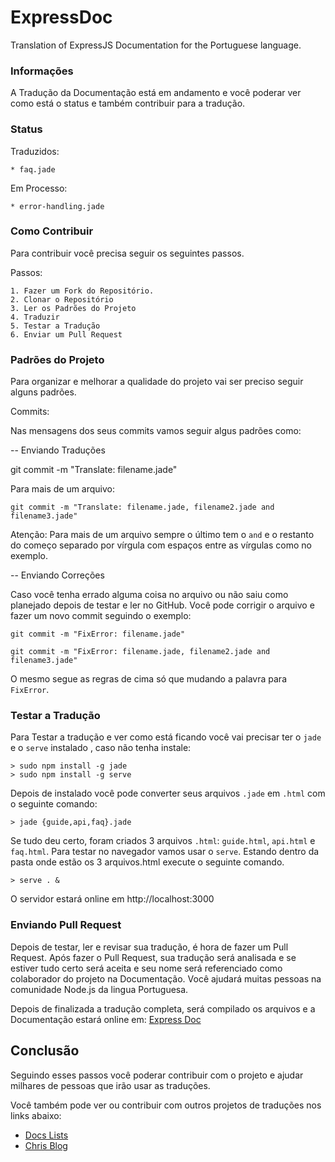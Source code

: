 ExpressDoc
=======

Translation of ExpressJS Documentation for the Portuguese language.

### Informações

A Tradução da Documentação está em andamento e você poderar ver como está o status e também contribuir para a tradução.

### Status

Traduzidos:

    * faq.jade

Em Processo:

    * error-handling.jade

### Como Contribuir

Para contribuir você precisa seguir os seguintes passos.

Passos:

    1. Fazer um Fork do Repositório.
    2. Clonar o Repositório
    3. Ler os Padrões do Projeto
    4. Traduzir
    5. Testar a Tradução
    6. Enviar um Pull Request

### Padrões do Projeto

Para organizar e melhorar a qualidade do projeto vai ser preciso seguir alguns padrões.

Commits:

Nas mensagens dos seus commits vamos seguir algus padrões como:

-- Enviando Traduções

  git commit -m "Translate: filename.jade"

Para mais de um arquivo:

    git commit -m "Translate: filename.jade, filename2.jade and filename3.jade"

Atenção: Para mais de um arquivo sempre o último tem o `and` e o restanto do começo separado por vírgula com espaços entre as vírgulas como no exemplo.

-- Enviando Correções

Caso você tenha errado alguma coisa no arquivo ou não saiu como planejado depois de testar e ler no GitHub. Você pode corrigir o arquivo e fazer um novo commit seguindo o exemplo:

    git commit -m "FixError: filename.jade"

    git commit -m "FixError: filename.jade, filename2.jade and filename3.jade"

O mesmo segue as regras de cima só que mudando a palavra para `FixError`.

### Testar a Tradução

Para Testar a tradução e ver como está ficando você vai precisar ter o `jade` e o `serve` instalado , caso não tenha instale:

    > sudo npm install -g jade
    > sudo npm install -g serve

Depois de instalado você pode converter seus arquivos `.jade` em `.html` com o seguinte comando:

    > jade {guide,api,faq}.jade

Se tudo deu certo, foram criados 3 arquivos `.html`: `guide.html`, `api.html` e `faq.html`.
Para testar no navegador vamos usar o `serve`.
Estando dentro da pasta onde estão os 3 arquivos.html execute o seguinte comando.

    > serve . &

O servidor estará online em http://localhost:3000


### Enviando Pull Request

Depois de testar, ler e revisar sua tradução, é hora de fazer um Pull Request. Após fazer o Pull Request, sua tradução será analisada e se estiver tudo certo será aceita e seu nome será referenciado como colaborador do projeto na Documentação. Você ajudará muitas pessoas na comunidade Node.js da lingua Portuguesa.

Depois de finalizada a tradução completa, será compilado os arquivos e a Documentação estará online em: [Express Doc](http://chrisenytc.github.io/docs/expressjs)


## Conclusão

Seguindo esses passos você poderar contribuir com o projeto e ajudar milhares de pessoas que irão usar as traduções.

Você também pode ver ou contribuir com outros projetos de traduções nos links abaixo:

* [Docs Lists](http://chrisenytc.github.io/docs/)
* [Chris Blog](http://chris.enytc.com)
